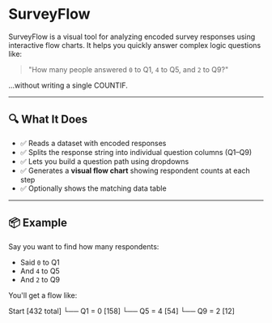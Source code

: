 # SurveyFlow

SurveyFlow is a visual tool for analyzing encoded survey responses using interactive flow charts. It helps you quickly answer complex logic questions like:

> "How many people answered `0` to Q1, `4` to Q5, and `2` to Q9?"

...without writing a single COUNTIF.

---

## 🔍 What It Does

- ✅ Reads a dataset with encoded responses
- ✅ Splits the response string into individual question columns (Q1–Q9)
- ✅ Lets you build a question path using dropdowns
- ✅ Generates a **visual flow chart** showing respondent counts at each step
- ✅ Optionally shows the matching data table

---

## 📦 Example

Say you want to find how many respondents:
- Said `0` to Q1
- And `4` to Q5
- And `2` to Q9

You'll get a flow like:

Start [432 total]
└── Q1 = 0 [158]
└── Q5 = 4 [54]
└── Q9 = 2 [12]
